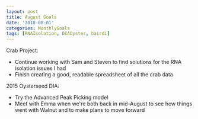 ```yaml
---
layout: post
title: August Goals
date: '2018-08-01'
categories: MonthlyGoals
tags: [RNAIsolation, DIAOyster, bairdi]
---
```

Crab Project:    
- Continue working with Sam and Steven to find solutions for the RNA isolation issues I had
- Finish creating a good, readable spreadsheet of all the crab data

2015 Oysterseed DIA:    
- Try the Advanced Peak Picking model
- Meet with Emma when we're both back in mid-August to see how things went with Walnut and to make plans to move forward
